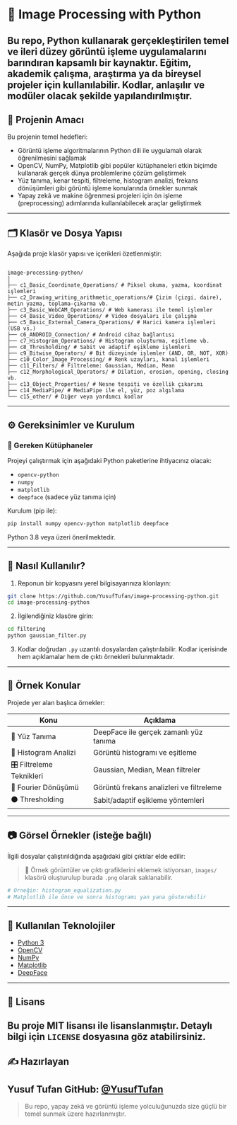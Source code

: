 # 🧠 Image Processing with Python

Bu repo, Python kullanarak gerçekleştirilen **temel ve ileri düzey görüntü işleme uygulamalarını** barındıran kapsamlı bir kaynaktır. Eğitim, akademik çalışma, araştırma ya da bireysel projeler için kullanılabilir. Kodlar, anlaşılır ve modüler olacak şekilde yapılandırılmıştır.
---

## 🎯 Projenin Amacı

Bu projenin temel hedefleri:

- Görüntü işleme algoritmalarının Python dili ile uygulamalı olarak öğrenilmesini sağlamak
- OpenCV, NumPy, Matplotlib gibi popüler kütüphaneleri etkin biçimde kullanarak gerçek dünya problemlerine çözüm geliştirmek
- Yüz tanıma, kenar tespiti, filtreleme, histogram analizi, frekans dönüşümleri gibi görüntü işleme konularında örnekler sunmak
- Yapay zekâ ve makine öğrenmesi projeleri için ön işleme (preprocessing) adımlarında kullanılabilecek araçlar geliştirmek
---

## 🗂️ Klasör ve Dosya Yapısı

Aşağıda proje klasör yapısı ve içerikleri özetlenmiştir:

```

image-processing-python/
│
├── c1_Basic_Coordinate_Operations/ # Piksel okuma, yazma, koordinat işlemleri
├── c2_Drawing_writing_arithmetic_operations/# Çizim (çizgi, daire), metin yazma, toplama-çıkarma vb.
├── c3_Basic_WebCAM_Operations/ # Web kamerası ile temel işlemler
├── c4_Basic_Video_Operations/ # Video dosyaları ile çalışma
├── c5_Basic_External_Camera_Operations/ # Harici kamera işlemleri (USB vs.)
├── c6_ANDROID_Connection/ # Android cihaz bağlantısı
├── c7_Histogram_Operations/ # Histogram oluşturma, eşitleme vb.
├── c8_Thresholding/ # Sabit ve adaptif eşikleme işlemleri
├── c9_Bitwise_Operators/ # Bit düzeyinde işlemler (AND, OR, NOT, XOR)
├── c10_Color_Image_Processing/ # Renk uzayları, kanal işlemleri
├── c11_Filters/ # Filtreleme: Gaussian, Median, Mean
├── c12_Morphological_Operators/ # Dilation, erosion, opening, closing vb.
├── c13_Object_Properties/ # Nesne tespiti ve özellik çıkarımı
├── c14_MediaPipe/ # MediaPipe ile el, yüz, poz algılama
└── c15_other/ # Diğer veya yardımcı kodlar

````

---

## ⚙️ Gereksinimler ve Kurulum

### 🔧 Gereken Kütüphaneler

Projeyi çalıştırmak için aşağıdaki Python paketlerine ihtiyacınız olacak:

- `opencv-python`
- `numpy`
- `matplotlib`
- `deepface` (sadece yüz tanıma için)

Kurulum (pip ile):

```bash
pip install numpy opencv-python matplotlib deepface
````

Python 3.8 veya üzeri önerilmektedir.

---

## 🚀 Nasıl Kullanılır?

1. Reponun bir kopyasını yerel bilgisayarınıza klonlayın:

```bash
git clone https://github.com/YusufTufan/image-processing-python.git
cd image-processing-python
```

2. İlgilendiğiniz klasöre girin:

```bash
cd filtering
python gaussian_filter.py
```

3. Kodlar doğrudan `.py` uzantılı dosyalardan çalıştırılabilir. Kodlar içerisinde hem açıklamalar hem de çıktı örnekleri bulunmaktadır.

---

## 🧪 Örnek Konular

Projede yer alan başlıca örnekler:

| Konu                      | Açıklama                                 |
| ------------------------- | ---------------------------------------- |
| 📸 Yüz Tanıma             | DeepFace ile gerçek zamanlı yüz tanıma   |
| 🌈 Histogram Analizi      | Görüntü histogramı ve eşitleme           |
| 🎛️ Filtreleme Teknikleri | Gaussian, Median, Mean filtreler         |
| 🧾 Fourier Dönüşümü       | Görüntü frekans analizleri ve filtreleme |
| ⚫ Thresholding            | Sabit/adaptif eşikleme yöntemleri        |

---

## 📷 Görsel Örnekler (isteğe bağlı)

İlgili dosyalar çalıştırıldığında aşağıdaki gibi çıktılar elde edilir:

> 📌 Örnek görüntüler ve çıktı grafiklerini eklemek istiyorsan, `images/` klasörü oluşturulup burada `.png` olarak saklanabilir.

```python
# Örneğin: histogram_equalization.py
# Matplotlib ile önce ve sonra histogramı yan yana gösterebilir
```

---

## 🧩 Kullanılan Teknolojiler

* [Python 3](https://www.python.org/)
* [OpenCV](https://opencv.org/)
* [NumPy](https://numpy.org/)
* [Matplotlib](https://matplotlib.org/)
* [DeepFace](https://github.com/serengil/deepface)

---
## 📄 Lisans
Bu proje MIT lisansı ile lisanslanmıştır. Detaylı bilgi için `LICENSE` dosyasına göz atabilirsiniz.
---

## ✍️ Hazırlayan

**Yusuf Tufan**
GitHub: [@YusufTufan](https://github.com/YusufTufan)
---

> Bu repo, yapay zekâ ve görüntü işleme yolculuğunuzda size güçlü bir temel sunmak üzere hazırlanmıştır.
